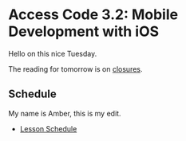 # Access Code 3.2: Mobile Development with iOS

Hello on this nice Tuesday.

The reading for tomorrow is on [closures](/lessons/closures-one).

## Schedule

My name is Amber, this is my edit.

- [Lesson Schedule](schedule.md)
